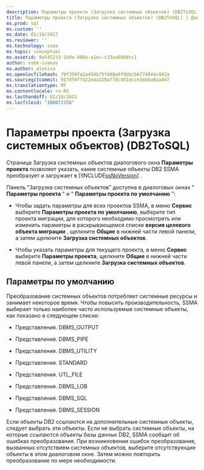 ```yaml
---
description: Параметры проекта (Загрузка системных объектов) (DB2ToSQL)
title: Параметры проекта (Загрузка системных объектов) (DB2ToSQL) | Документация Майкрософт
ms.prod: sql
ms.custom: ''
ms.date: 01/19/2017
ms.reviewer: ''
ms.technology: ssma
ms.topic: conceptual
ms.assetid: 9a545233-1b0a-488a-a1ec-c33aa608dcc1
author: nahk-ivanov
ms.author: alexiva
ms.openlocfilehash: 79f359fa2a45db75fd48a6f9bbcbb774044c942a
ms.sourcegitcommit: 917df4ffd22e4a229af7dc481dcce3ebba0aa4d7
ms.translationtype: MT
ms.contentlocale: ru-RU
ms.lasthandoff: 02/10/2021
ms.locfileid: "100072258"
---
```

# <a name="project-settingsloading-system-objects-db2tosql"></a>Параметры проекта (Загрузка системных объектов) (DB2ToSQL)
Страница Загрузка системных объектов диалогового окна **Параметры проекта** позволяет указать, какие системные объекты DB2 SSMA преобразует и загружает в [!INCLUDE[ssNoVersion](../../includes/ssnoversion-md.md)] .  
  
Панель "Загрузка системных объектов" доступна в диалоговых окнах " **Параметры проекта** " и " **Параметры проекта по умолчанию** ":  
  
-   Чтобы задать параметры для всех проектов SSMA, в меню **Сервис** выберите **Параметры проекта по умолчанию**, выберите тип проекта миграции, для которого необходимо просмотреть или изменить параметры в раскрывающемся списке **версия целевого объекта миграции** , щелкните **Общие** в нижней части левой панели, а затем щелкните **Загрузка системных объектов**.  
  
-   Чтобы указать параметры для текущего проекта, в меню **Сервис** выберите **Параметры проекта**, щелкните **Общие** в нижней части левой панели, а затем щелкните **Загрузка системных объектов**.  
  
## <a name="default-settings"></a>Параметры по умолчанию  
Преобразование системных объектов потребляет системные ресурсы и занимает некоторое время. Чтобы повысить производительность, SSMA выбирает только наиболее часто используемые системные объекты, как показано в следующем списке:  
  
-   Представления. DBMS_OUTPUT  
  
-   Представления. DBMS_PIPE  
  
-   Представления. DBMS_UTILITY  
  
-   Представления. STANDARD  
  
-   Представления. UTL_FILE  
  
-   Представления. DBMS_LOB  
  
-   Представления. DBMS_SQL  
  
-   Представления. DBMS_SESSION  
  
Если объекты DB2 ссылаются на дополнительные системные объекты, следует выбрать эти объекты. Если не выбрать системные объекты, на которые ссылаются объекты базы данных DB2, SSMA сообщит об ошибках преобразования. При возникновении ошибок преобразования, вызванных отсутствием системных объектов, выберите отсутствующие объекты в этом диалоговом окне. Затем можно повторить преобразование по мере необходимости.  
  
